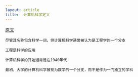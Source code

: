 ```yaml
---
layout: article
title:  计算机科学定义
---
```


[原文](http://www.linfo.org/computer_science.html)


```
尽管其名称包含科学一词，但计算机科学通常被认为是工程学的一个分支
```

```
工程是科学的应用
```

```
计算机科学的开始通常是在1940年代
```

```
最初，大学的计算机科学被视为数学的一个分支，而不是作为一门独立的学科
```